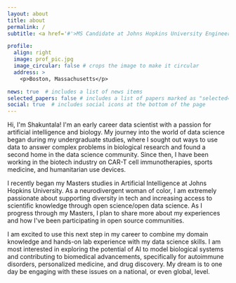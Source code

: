 ```yaml
---
layout: about
title: about
permalink: /
subtitle: <a href='#'>MS Candidate at Johns Hopkins University Engineering</a>

profile:
  align: right
  image: prof_pic.jpg
  image_circular: false # crops the image to make it circular
  address: >
    <p>Boston, Massachusetts</p>

news: true  # includes a list of news items
selected_papers: false # includes a list of papers marked as "selected={true}"
social: true  # includes social icons at the bottom of the page
---
```


Hi, I'm Shakuntala! I'm an early career data scientist with a passion for artificial intelligence and biology. My journey into the world of data science began during my undergraduate studies, where I sought out ways to use data to answer complex problems in biological research and found a second home in the data science community. Since then, I have been working in the biotech industry on CAR-T cell immunotherapies, sports medicine, and humanitarian use devices. 

I recently began my Masters studies in Artificial Intelligence at Johns Hopkins University. As a neurodivergent woman of color, I am extremely passionate about supporting diversity in tech and increasing access to scientific knowledge through open science/open data science. As I progress through my Masters, I plan to share more about my experiences and how I've been participating in open source communities.

I am excited to use this next step in my career to combine my domain knowledge and hands-on lab experience with my data science skills. I am most interested in exploring the potential of AI to model biological systems and contributing to biomedical advancements, specifically for autoimmune disorders, personalized medicine, and drug discovery. My dream is to one day be engaging with these issues on a national, or even global, level. 


<!-- Link to your favorite [subreddit](http://reddit.com). You can put a picture in, too. The code is already in, just name your picture `prof_pic.jpg` and put it in the `img/` folder.

Put your address / P.O. box / other info right below your picture. You can also disable any these elements by editing `profile` property of the YAML header of your `_pages/about.md`. Edit `_bibliography/papers.bib` and Jekyll will render your [publications page](/al-folio/publications/) automatically.

Link to your social media connections, too. This theme is set up to use [Font Awesome icons](http://fortawesome.github.io/Font-Awesome/) and [Academicons](https://jpswalsh.github.io/academicons/), like the ones below. Add your Facebook, Twitter, LinkedIn, Google Scholar, or just disable all of them. -->
